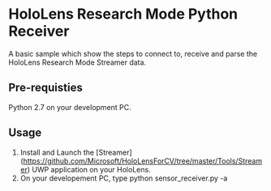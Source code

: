 # HoloLens Research Mode Python Receiver

A basic sample which show the steps to connect to, receive and parse the HoloLens Research Mode Streamer data.

## Pre-requisties
Python 2.7 on your development PC.

## Usage
1. Install and Launch the [Streamer] (https://github.com/Microsoft/HoloLensForCV/tree/master/Tools/Streamer) UWP application on your HoloLens.
2. On your developement PC, type python sensor_receiver.py -a <HoloLens IP Address>


